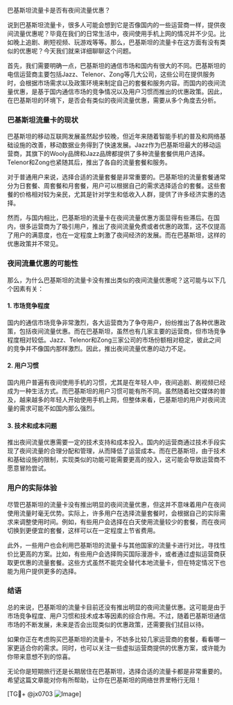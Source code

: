 巴基斯坦流量卡是否有夜间流量优惠？

说到巴基斯坦流量卡，很多人可能会想到它是否像国内的一些运营商一样，提供夜间流量优惠呢？毕竟在我们的日常生活中，夜间使用手机上网的情况并不少见。比如晚上追剧、刷短视频、玩游戏等等。那么，巴基斯坦的流量卡在这方面有没有类似的优惠呢？今天我们就来详细聊聊这个问题。

首先，我们需要明确一点，巴基斯坦的通信市场和国内有很大的不同。巴基斯坦的电信运营商主要包括Jazz、Telenor、Zong等几大公司，这些公司在提供服务时，会根据市场需求以及政策环境来制定自己的套餐和服务内容。而国内的夜间流量优惠，是基于国内通信市场的竞争情况以及用户习惯而推出的优惠政策。因此，在巴基斯坦的环境下，是否会有类似的夜间流量优惠，需要从多个角度去分析。

### 巴基斯坦流量卡的现状

巴基斯坦的移动互联网发展虽然起步较晚，但近年来随着智能手机的普及和网络基础设施的改善，移动数据业务得到了快速发展。Jazz作为巴基斯坦最大的移动运营商，其旗下的Wooly品牌和Jazz品牌都提供了多种流量套餐供用户选择。Telenor和Zong也紧随其后，推出了各自的流量套餐和服务。

对于普通用户来说，选择合适的流量套餐是非常重要的。巴基斯坦的流量套餐通常分为日套餐、周套餐和月套餐，用户可以根据自己的需求选择适合的套餐。这些套餐的价格相对较为亲民，尤其是针对学生和低收入人群，提供了许多经济实惠的选择。

然而，与国内相比，巴基斯坦的流量卡在夜间流量优惠方面显得有些滞后。在国内，很多运营商为了吸引用户，推出了夜间流量免费或者优惠的政策，这不仅提高了用户的满意度，也在一定程度上刺激了夜间经济的发展。而在巴基斯坦，这样的优惠政策并不常见。

### 夜间流量优惠的可能性

那么，为什么巴基斯坦的流量卡没有推出类似的夜间流量优惠呢？这可能与以下几个因素有关：

#### 1. 市场竞争程度

国内的通信市场竞争非常激烈，各大运营商为了争夺用户，纷纷推出了各种优惠政策，包括夜间流量优惠。而在巴基斯坦，虽然也有几家主要的运营商，但市场竞争程度相对较低。Jazz、Telenor和Zong三家公司的市场份额相对稳定，彼此之间的竞争并不像国内那样激烈。因此，推出夜间流量优惠的动力不足。

#### 2. 用户习惯

国内用户普遍有夜间使用手机的习惯，尤其是在年轻人中，夜间追剧、刷视频已经成为一种生活方式。而巴基斯坦的用户习惯可能有所不同。虽然随着社交媒体的普及，越来越多的年轻人开始使用手机上网，但整体来看，巴基斯坦的用户对夜间流量的需求可能不如国内那么强烈。

#### 3. 技术和成本问题

推出夜间流量优惠需要一定的技术支持和成本投入。国内的运营商通过技术手段实现了夜间流量的合理分配和管理，从而降低了运营成本。而在巴基斯坦，由于技术和基础设施的限制，实现类似的功能可能需要更高的投入，这可能会导致运营商不愿意冒险尝试。

### 用户的实际体验

尽管巴基斯坦的流量卡没有推出明显的夜间流量优惠，但这并不意味着用户在夜间使用流量时毫无优势。实际上，许多用户在选择流量套餐时，会根据自己的实际需求来调整使用时间。例如，有些用户会选择在白天使用流量较少的套餐，而在夜间切换到更便宜的套餐，这样可以在一定程度上节省费用。

此外，一些用户也会利用巴基斯坦的流量卡与其他国家的流量卡进行对比，寻找性价比更高的方案。比如，有些用户会选择购买国际漫游卡，或者通过虚拟运营商获取更优惠的流量套餐。这些方式虽然不能完全替代本地流量卡，但在特定情况下也能为用户提供更多的选择。

### 结语

总的来说，巴基斯坦的流量卡目前还没有推出明显的夜间流量优惠。这可能是由于市场竞争程度、用户习惯和技术成本等因素的综合作用。不过，随着巴基斯坦通信市场的不断发展，未来是否会出现类似的优惠政策，还需要我们拭目以待。

如果你正在考虑购买巴基斯坦的流量卡，不妨多比较几家运营商的套餐，看看哪一家更适合你的需求。同时，也可以关注一些虚拟运营商提供的优惠方案，或许能为你带来意想不到的惊喜。

无论你是短期旅行还是长期居住在巴基斯坦，选择合适的流量卡都是非常重要的。希望这篇文章能对你有所帮助，让你在巴基斯坦的网络世界里畅行无阻！

[TG💪+ @jx0703 ![Image](https://github.com/user-attachments/assets/dbca1d08-cadb-493c-b0ec-ad6f7a83f270)]